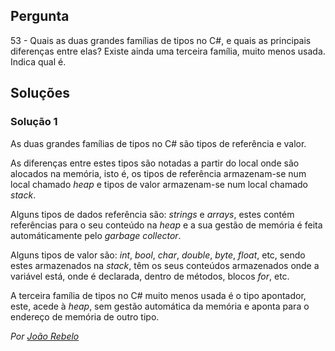 ## Pergunta 

53 - Quais as duas grandes famílias de tipos no C#, e quais as principais
diferenças entre elas? Existe ainda uma terceira família, muito menos usada.
Indica qual é.

## Soluções

### Solução 1

As duas grandes famílias de tipos no C# são tipos de referência e valor.

As diferenças entre estes tipos são notadas a partir do local onde são alocados
na memória, isto é, os tipos de referência armazenam-se num local chamado _heap_
e tipos de valor armazenam-se num local chamado _stack_.

Alguns tipos de dados referência são: _strings_ e _arrays_, estes contém referências
para o seu conteúdo na _heap_ e a sua gestão de memória é feita automáticamente
pelo _garbage collector_.

Alguns tipos de valor são: _int_, _bool_, _char_, _double_, _byte_, _float_, etc,
sendo estes armazenados na _stack_, têm os seus conteúdos armazenados onde a
variável está, onde é declarada, dentro de métodos, blocos _for_, etc.

A terceira família de tipos no C# muito menos usada é o tipo apontador, este,
acede à _heap_, sem gestão automática da memória e aponta para o endereço
de memória de outro tipo.

*Por [João Rebelo](https://github.com/JBernardoRebelo)*